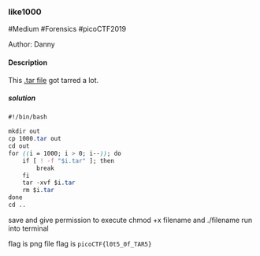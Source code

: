 ### like1000

#Medium #Forensics #picoCTF2019

Author: Danny

#### Description

This [.tar file](https://jupiter.challenges.picoctf.org/static/52084b5ad360b25f9af83933114324e0/1000.tar) got tarred a lot.

##### solution
```css
#!/bin/bash

mkdir out
cp 1000.tar out
cd out
for ((i = 1000; i > 0; i--)); do
    if [ ! -f "$i.tar" ]; then
        break
    fi
    tar -xvf $i.tar
    rm $i.tar
done
cd ..
```

save and give permission to execute chmod +x filename
and ./filename run into terminal

flag is png file
flag is `picoCTF{l0t5_0f_TAR5}`
